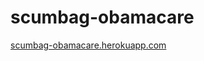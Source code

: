 scumbag-obamacare
=================

[scumbag-obamacare.herokuapp.com](http://scumbag-obamacare.herokuapp.com)

